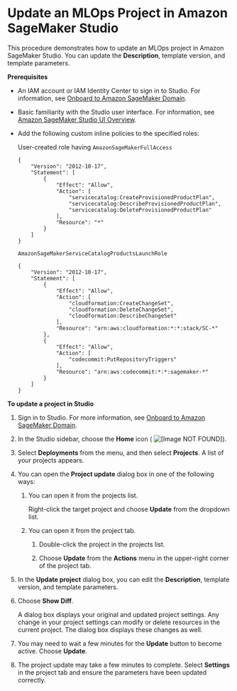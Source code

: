 # Update an MLOps Project in Amazon SageMaker Studio<a name="sagemaker-projects-update"></a>

This procedure demonstrates how to update an MLOps project in Amazon SageMaker Studio\. You can update the **Description**, template version, and template parameters\.

**Prerequisites**
+ An IAM account or IAM Identity Center to sign in to Studio\. For information, see [Onboard to Amazon SageMaker Domain](gs-studio-onboard.md)\.
+ Basic familiarity with the Studio user interface\. For information, see [Amazon SageMaker Studio UI Overview](studio-ui.md)\.
+ Add the following custom inline policies to the specified roles:

  User\-created role having `AmazonSageMakerFullAccess`

  ```
  {
      "Version": "2012-10-17",
      "Statement": [
          {
              "Effect": "Allow",
              "Action": [
                  "servicecatalog:CreateProvisionedProductPlan",
                  "servicecatalog:DescribeProvisionedProductPlan",
                  "servicecatalog:DeleteProvisionedProductPlan"
              ],
              "Resource": "*"
          }
      ]
  }
  ```

  `AmazonSageMakerServiceCatalogProductsLaunchRole`

  ```
  {
      "Version": "2012-10-17",
      "Statement": [
          {
              "Effect": "Allow",
              "Action": [
                  "cloudformation:CreateChangeSet",
                  "cloudformation:DeleteChangeSet",
                  "cloudformation:DescribeChangeSet"
              ],
              "Resource": "arn:aws:cloudformation:*:*:stack/SC-*"
          },
          {
              "Effect": "Allow",
              "Action": [
                  "codecommit:PutRepositoryTriggers"
              ],
              "Resource": "arn:aws:codecommit:*:*:sagemaker-*"
          }
      ]
  }
  ```

**To update a project in Studio**

1. Sign in to Studio\. For more information, see [Onboard to Amazon SageMaker Domain](gs-studio-onboard.md)\.

1. In the Studio sidebar, choose the **Home** icon \( ![\[Image NOT FOUND\]](http://docs.aws.amazon.com/sagemaker/latest/dg/images/studio/icons/house.png)\)\.

1. Select **Deployments** from the menu, and then select **Projects**\. A list of your projects appears\.

1. You can open the **Project update** dialog box in one of the following ways:

   1. You can open it from the projects list\.

      Right\-click the target project and choose **Update** from the dropdown list\.

   1. You can open it from the project tab\.

      1. Double\-click the project in the projects list\.

      1. Choose **Update** from the **Actions** menu in the upper\-right corner of the project tab\.

1. In the **Update project** dialog box, you can edit the **Description**, template version, and template parameters\.

1. Choose **Show Diff**\.

   A dialog box displays your original and updated project settings\. Any change in your project settings can modify or delete resources in the current project\. The dialog box displays these changes as well\.

1. You may need to wait a few minutes for the **Update** button to become active\. Choose **Update**\.

1. The project update may take a few minutes to complete\. Select **Settings** in the project tab and ensure the parameters have been updated correctly\.